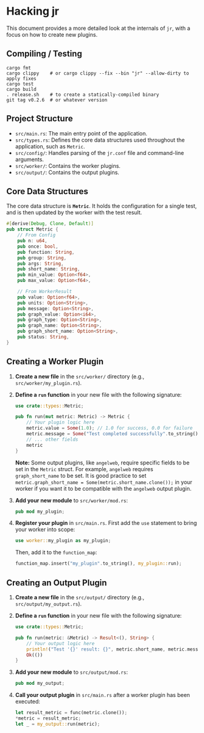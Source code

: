 # Hacking jr

This document provides a more detailed look at the internals of `jr`, with a focus on how to create new plugins.

## Compiling / Testing
```
cargo fmt
cargo clippy    # or cargo clippy --fix --bin "jr" --allow-dirty to apply fixes
cargo test
cargo build
. release.sh    # to create a statically-compiled binary
git tag v0.2.6  # or whatever version
```


## Project Structure

- `src/main.rs`: The main entry point of the application.
- `src/types.rs`: Defines the core data structures used throughout the application, such as `Metric`.
- `src/config/`: Handles parsing of the `jr.conf` file and command-line arguments.
- `src/worker/`: Contains the worker plugins.
- `src/output/`: Contains the output plugins.

## Core Data Structures

The core data structure is **`Metric`**. It holds the configuration for a single test, and is then updated by the worker with the test result.

  ```rust
  #[derive(Debug, Clone, Default)]
  pub struct Metric {
      // From Config
      pub n: u64,
      pub once: bool,
      pub function: String,
      pub group: String,
      pub args: String,
      pub short_name: String,
      pub min_value: Option<f64>,
      pub max_value: Option<f64>,

      // From WorkerResult
      pub value: Option<f64>,
      pub units: Option<String>,
      pub message: Option<String>,
      pub graph_value: Option<i64>,
      pub graph_type: Option<String>,
      pub graph_name: Option<String>,
      pub graph_short_name: Option<String>,
      pub status: String,
  }
  ```

## Creating a Worker Plugin

1.  **Create a new file** in the `src/worker/` directory (e.g., `src/worker/my_plugin.rs`).
2.  **Define a `run` function** in your new file with the following signature:

    ```rust
    use crate::types::Metric;

    pub fn run(mut metric: Metric) -> Metric {
        // Your plugin logic here
        metric.value = Some(1.0); // 1.0 for success, 0.0 for failure
        metric.message = Some("Test completed successfully".to_string());
        // ... other fields
        metric
    }
    ```

    **Note:** Some output plugins, like `angelweb`, require specific fields to be set in the `Metric` struct. For example, `angelweb` requires `graph_short_name` to be set. It is good practice to set `metric.graph_short_name = Some(metric.short_name.clone());` in your worker if you want it to be compatible with the `angelweb` output plugin.

3.  **Add your new module** to `src/worker/mod.rs`:

    ```rust
    pub mod my_plugin;
    ```

4.  **Register your plugin** in `src/main.rs`. First add the `use` statement to bring your worker into scope:

    ```rust
    use worker::my_plugin as my_plugin;
    ```

    Then, add it to the `function_map`:

    ```rust
    function_map.insert("my_plugin".to_string(), my_plugin::run);
    ```

## Creating an Output Plugin

1.  **Create a new file** in the `src/output/` directory (e.g., `src/output/my_output.rs`).
2.  **Define a `run` function** in your new file with the following signature:

    ```rust
    use crate::types::Metric;

    pub fn run(metric: &Metric) -> Result<(), String> {
        // Your output logic here
        println!("Test '{}' result: {}", metric.short_name, metric.message.as_deref().unwrap_or(""));
        Ok(())
    }
    ```

3.  **Add your new module** to `src/output/mod.rs`:

    ```rust
    pub mod my_output;
    ```

4.  **Call your output plugin** in `src/main.rs` after a worker plugin has been executed:

    ```rust
    let result_metric = func(metric.clone());
    *metric = result_metric;
    let _ = my_output::run(metric);
    ```

